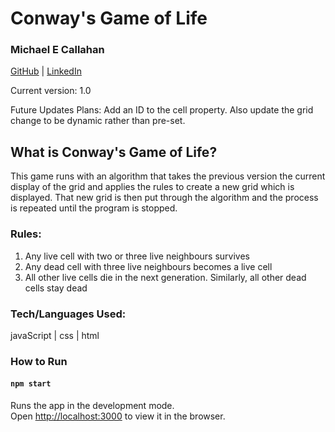 # Conway's Game of Life
### Michael E Callahan
[GitHub](https://github.com/Callmich) | [LinkedIn](https://www.linkedin.com/in/michael-callahan-a640551a3/)

Current version: 1.0

Future Updates Plans: Add an ID to the cell property. Also update the grid change to be dynamic rather than pre-set.

## What is Conway's Game of Life?
This game runs with an algorithm that takes the previous version the current display of the grid and applies the rules to create a new grid which is displayed. That new grid is then put through the algorithm and the process is repeated until the program is stopped.

### Rules:
1. Any live cell with two or three live neighbours survives
2. Any dead cell with three live neighbours becomes a live cell
3. All other live cells die in the next generation. Similarly, all other dead cells stay dead

### Tech/Languages Used:
javaScript | css | html 


### How to Run
#### `npm start`
Runs the app in the development mode.<br />
Open [http://localhost:3000](http://localhost:3000) to view it in the browser.

